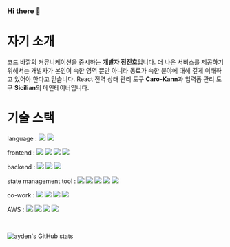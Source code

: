 ### Hi there 👋

# 자기 소개
코드 바깥의 커뮤니케이션을 중시하는 **개발자 정진호**입니다. 더 나은 서비스를 제공하기 위해서는 개발자가 본인이 속한 영역 뿐만 아니라 동료가 속한 분야에 대해 깊게 이해하고 있어야 한다고 믿습니다. React 전역 상태 관리 도구 **Caro-Kann**과 입력폼 관리 도구 **Sicilian**의 메인테이너입니다.

# 기술 스택
language : 
![](https://img.shields.io/badge/javascript-F7DF1E?style=for-the-badge&logo=javascript&logoColor=gray) 
![](https://img.shields.io/badge/typescript-3178C6?style=for-the-badge&logo=typescript&logoColor=white)

frontend : 
![](https://img.shields.io/badge/React-%2320232a.svg?style=for-the-badge&logo=React&logoColor=%2361DAFB)
![](https://img.shields.io/badge/nextjs-000000?style=for-the-badge&logo=nextdotjs&logoColor=white)
![](https://img.shields.io/badge/cssmodules-000000?style=for-the-badge&logo=cssmodules&logoColor=white)
![](https://img.shields.io/badge/tailwindcss-06B6D4?style=for-the-badge&logo=tailwindcss&logoColor=white)


backend : 
![](https://img.shields.io/badge/express-000000?style=for-the-badge&logo=express&logoColor=white)
![](https://img.shields.io/badge/nestjs-E0234E?style=for-the-badge&logo=nestjs&logoColor=white)
![](https://img.shields.io/badge/jest-C21325?style=for-the-badge&logo=jest&logoColor=white)


state management tool : 
![](https://img.shields.io/badge/reactquery-FF4154?style=for-the-badge&logo=reactquery&logoColor=white)
![](https://img.shields.io/badge/zustand-%2320232a.svg?style=for-the-badge&logo=react&logoColor=%2361DAFB)
![](https://img.shields.io/badge/Jotai-%2320232a.svg?style=for-the-badge&logo=react&logoColor=%2361DAFB)
![](https://img.shields.io/badge/Sicilian-%2320232a.svg?style=for-the-badge&logo=react&logoColor=%2361DAFB)
![](https://img.shields.io/badge/CaroKann-%2320232a.svg?style=for-the-badge&logo=react&logoColor=%2361DAFB)


co-work : 
![](https://img.shields.io/badge/git-F05032?style=for-the-badge&logo=git&logoColor=white)
![](https://img.shields.io/badge/github-181717?style=for-the-badge&logo=github&logoColor=white)
![](https://img.shields.io/badge/vercel-000000?style=for-the-badge&logo=vercel&logoColor=white)
![](https://img.shields.io/badge/netlify-00C7B7?style=for-the-badge&logo=netlify&logoColor=white)


AWS : 
![](https://img.shields.io/badge/amazonec2-FF9900?style=for-the-badge&logo=amazonec2&logoColor=white)
![](https://img.shields.io/badge/awselasticloadbalancing-8C4FFF?style=for-the-badge&logo=awselasticloadbalancing&logoColor=white)
![](https://img.shields.io/badge/amazons3-569A31?style=for-the-badge&logo=amazons3&logoColor=white)
![](https://img.shields.io/badge/amazonroute53-8C4FFF?style=for-the-badge&logo=amazonroute53&logoColor=white)


&nbsp;

![ayden's GitHub stats](https://github-readme-stats.vercel.app/api?username=ayden94&theme=dark&show_icons=true)
